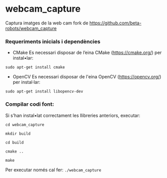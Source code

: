 # webcam_capture
Captura imatges de la web cam fork de https://github.com/beta-robots/webcam_capture
### Requeriments inicials i dependències
* CMake
Es necessari disposar de l’eina CMake (https://cmake.org/)  per instal•lar:

 `sudo apt-get install cmake`

* OpenCV
Es necessari disposar de l'eina OpenCV (https://opencv.org/) per instal·lar:

`sudo apt-get install libopencv-dev`

### Compilar codi font:

Si s’han instal•lat correctament les llibreries anteriors, executar:

`cd webcam_capture`

`mkdir build`

`cd build`

`cmake ..`

`make`

Per executar només cal fer: `./webcam_capture`
